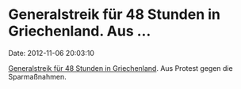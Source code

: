 Generalstreik für 48 Stunden in Griechenland. Aus \...
======================================================

Date: 2012-11-06 20:03:10

[Generalstreik für 48 Stunden in
Griechenland](http://www.france24.com/en/20121106-greece-shuts-down-unions-hold-48-general-austerity-strikes-antonis-samaras).
Aus Protest gegen die Sparmaßnahmen.
